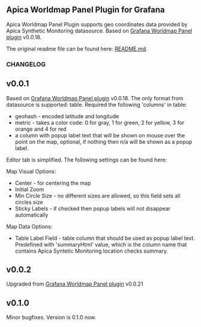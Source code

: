 ## Apica Worldmap Panel Plugin for Grafana

Apica Worldmap Panel Plugin supports geo coordinates data provided by Apica Synthetic Monitoring datasource.
Based on [Grafana Worldmap Panel plugin](https://github.com/grafana/worldmap-panel) v0.0.18.

The original readme file can be found here: [README.md](https://github.com/grafana/worldmap-panel/blob/master/README.md).

### CHANGELOG

## v0.0.1

Based on [Grafana Worldmap Panel plugin](https://github.com/grafana/worldmap-panel) v0.0.18.
The only format from datasource is supported: table.
Required the following 'columns' in table:
- geohash - encoded latitude and longitude
- metric - takes a color code: 0 for gray, 1 for green, 2 for yellow, 3 for orange and 4 for red
- a column with popup label text that will be shown on mouse over the point on the map, optional, if nothing then n/a will be shown as a popup label.

Editor tab is simplified. The following settings can be found here:

Map Visual Options:
- Center - for centering the map
- Initial Zoom
- Min Circle Size - no different sizes are allowed, so this field sets all circles size
- Sticky Labels - if checked then popup labels will not disappear automatically

Map Data Options:
- Table Label Field - table column that should be used as popup label text. Predefined with 'summaryHtml' value, which is the column name that contains Apica Syntetic Monitoring location checks summary. 

## v0.0.2

Upgraded from [Grafana Worldmap Panel plugin](https://github.com/grafana/worldmap-panel) v0.0.21

## v0.1.0

Minor bugfixes. Version is 0.1.0 now.